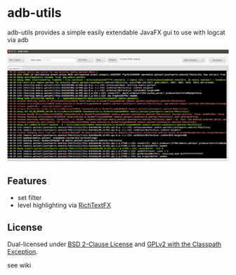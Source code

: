 adb-utils
==========


adb-utils provides a simple easily extendable JavaFX gui to use with logcat via adb

![Screenshot demo](https://github.com/nsavageJVM/logcat-utls/blob/master/screens/demo.png)




Features
--------

* set filter
* level highlighting via [RichTextFX](https://github.com/TomasMikula/RichTextFX/)


License
-------

Dual-licensed under [BSD 2-Clause License](http://opensource.org/licenses/BSD-2-Clause) and [GPLv2 with the Classpath Exception](http://openjdk.java.net/legal/gplv2+ce.html).



see wiki
